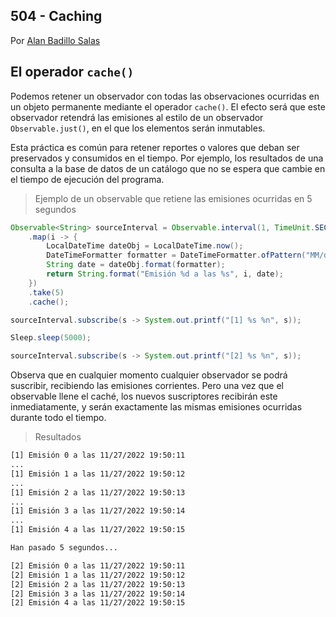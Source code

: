 ## 504 - Caching

Por [Alan Badillo Salas](https://www.nomadacode.com)

## El operador `cache()`

Podemos retener un observador con todas las observaciones ocurridas en un objeto permanente mediante el operador `cache()`. El efecto será que este observador retendrá las emisiones al estilo de un observador `Observable.just()`, en el que los elementos serán inmutables.

Esta práctica es común para retener reportes o valores que deban ser preservados y consumidos en el tiempo. Por ejemplo, los resultados de una consulta a la base de datos de un catálogo que no se espera que cambie en el tiempo de ejecución del programa.

> Ejemplo de un observable que retiene las emisiones ocurridas en 5 segundos

```java
Observable<String> sourceInterval = Observable.interval(1, TimeUnit.SECONDS)
    .map(i -> {
        LocalDateTime dateObj = LocalDateTime.now();
        DateTimeFormatter formatter = DateTimeFormatter.ofPattern("MM/dd/yyyy HH:mm:ss");
        String date = dateObj.format(formatter);
        return String.format("Emisión %d a las %s", i, date);
    })
    .take(5)
    .cache();

sourceInterval.subscribe(s -> System.out.printf("[1] %s %n", s));

Sleep.sleep(5000);

sourceInterval.subscribe(s -> System.out.printf("[2] %s %n", s));
```

Observa que en cualquier momento cualquier observador se podrá suscribir, recibiendo las emisiones corrientes. Pero una vez que el observable llene el caché, los nuevos suscriptores recibirán este inmediatamente, y serán exactamente las mismas emisiones ocurridas durante todo el tiempo.

> Resultados

```bash
[1] Emisión 0 a las 11/27/2022 19:50:11 
...
[1] Emisión 1 a las 11/27/2022 19:50:12 
...
[1] Emisión 2 a las 11/27/2022 19:50:13 
...
[1] Emisión 3 a las 11/27/2022 19:50:14 
...
[1] Emisión 4 a las 11/27/2022 19:50:15 

Han pasado 5 segundos... 

[2] Emisión 0 a las 11/27/2022 19:50:11 
[2] Emisión 1 a las 11/27/2022 19:50:12 
[2] Emisión 2 a las 11/27/2022 19:50:13 
[2] Emisión 3 a las 11/27/2022 19:50:14 
[2] Emisión 4 a las 11/27/2022 19:50:15 
```